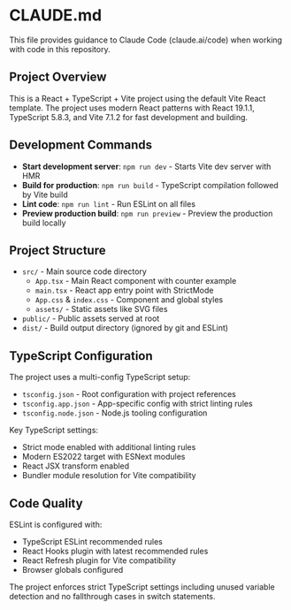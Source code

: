 # CLAUDE.md

This file provides guidance to Claude Code (claude.ai/code) when working with code in this repository.

## Project Overview

This is a React + TypeScript + Vite project using the default Vite React template. The project uses modern React patterns with React 19.1.1, TypeScript 5.8.3, and Vite 7.1.2 for fast development and building.

## Development Commands

- **Start development server**: `npm run dev` - Starts Vite dev server with HMR
- **Build for production**: `npm run build` - TypeScript compilation followed by Vite build  
- **Lint code**: `npm run lint` - Run ESLint on all files
- **Preview production build**: `npm run preview` - Preview the production build locally

## Project Structure

- `src/` - Main source code directory
  - `App.tsx` - Main React component with counter example
  - `main.tsx` - React app entry point with StrictMode
  - `App.css` & `index.css` - Component and global styles
  - `assets/` - Static assets like SVG files
- `public/` - Public assets served at root
- `dist/` - Build output directory (ignored by git and ESLint)

## TypeScript Configuration

The project uses a multi-config TypeScript setup:
- `tsconfig.json` - Root configuration with project references
- `tsconfig.app.json` - App-specific config with strict linting rules
- `tsconfig.node.json` - Node.js tooling configuration

Key TypeScript settings:
- Strict mode enabled with additional linting rules
- Modern ES2022 target with ESNext modules
- React JSX transform enabled
- Bundler module resolution for Vite compatibility

## Code Quality

ESLint is configured with:
- TypeScript ESLint recommended rules
- React Hooks plugin with latest recommended rules
- React Refresh plugin for Vite compatibility
- Browser globals configured

The project enforces strict TypeScript settings including unused variable detection and no fallthrough cases in switch statements.